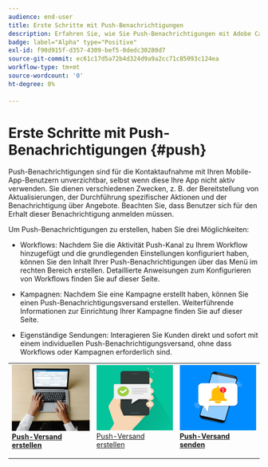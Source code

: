```yaml
---
audience: end-user
title: Erste Schritte mit Push-Benachrichtigungen
description: Erfahren Sie, wie Sie Push-Benachrichtigungen mit Adobe Campaign Web erstellen und senden
badge: label="Alpha" type="Positive"
exl-id: f90d915f-d357-4309-bef5-0dedc30280d7
source-git-commit: ec61c17d5a72b4d324d9a9a2cc71c85093c124ea
workflow-type: tm+mt
source-wordcount: '0'
ht-degree: 0%

---
```


# Erste Schritte mit Push-Benachrichtigungen {#push}

Push-Benachrichtigungen sind für die Kontaktaufnahme mit Ihren Mobile-App-Benutzern unverzichtbar, selbst wenn diese Ihre App nicht aktiv verwenden. Sie dienen verschiedenen Zwecken, z. B. der Bereitstellung von Aktualisierungen, der Durchführung spezifischer Aktionen und der Benachrichtigung über Angebote. Beachten Sie, dass Benutzer sich für den Erhalt dieser Benachrichtigung anmelden müssen.

Um Push-Benachrichtigungen zu erstellen, haben Sie drei Möglichkeiten:

* Workflows: Nachdem Sie die Aktivität Push-Kanal zu Ihrem Workflow hinzugefügt und die grundlegenden Einstellungen konfiguriert haben, können Sie den Inhalt Ihrer Push-Benachrichtigungen über das Menü im rechten Bereich erstellen. Detaillierte Anweisungen zum Konfigurieren von Workflows finden Sie auf dieser Seite.

* Kampagnen: Nachdem Sie eine Kampagne erstellt haben, können Sie einen Push-Benachrichtigungsversand erstellen. Weiterführende Informationen zur Einrichtung Ihrer Kampagne finden Sie auf dieser Seite.

* Eigenständige Sendungen: Interagieren Sie Kunden direkt und sofort mit einem individuellen Push-Benachrichtigungsversand, ohne dass Workflows oder Kampagnen erforderlich sind.

<table style="table-layout:fixed"><tr style="border: 0;">
<td>
<a href="create-push.md">
<img alt="Lead" src="assets/do-not-localize/push_create.jpeg">
</a>
<div><a href="create-push.md"><strong>Push-Versand erstellen</strong>
</div>
<p>
</td>
<td>
<a href="content-push.md">
<img alt="Gelegentlich" src="assets/do-not-localize/push_design.jpeg">
</a>
<div>
<a href="content-push.md">Push-Versand erstellen<strong></strong></a>
</div>
<p></td>
<td>
<a href="send-push.md">
<img alt="Validierung" src="assets/do-not-localize/push_send.jpeg">
</a>
<div>
<a href="send-push.md"><strong>Push-Versand senden</strong></a>
</div>
<p>
</td>
</tr></table>
